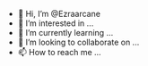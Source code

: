 - 👋 Hi, I’m @Ezraarcane
- 👀 I’m interested in ...
- 🌱 I’m currently learning ...
- 💞️ I’m looking to collaborate on ...
- 📫 How to reach me ...

<!---
Ezraarcane/Ezraarcane is a ✨ special ✨ repository because its `README.md` (this file) appears on your GitHub profile.
You can click the Preview link to take a look at your changes.
--->

